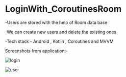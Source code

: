 # LoginWith_CoroutinesRoom
-Users are stored with the help of Room data base

-We can create new users and delete the existing ones

-Tech stack - Android , Kotlin , Coroutines and MVVM 


Screenshots from application:-

![login](https://user-images.githubusercontent.com/62211734/211800092-39328adc-3a02-4cef-bedf-ddff1f46a9ba.jpeg)


![user](https://user-images.githubusercontent.com/62211734/211800080-d0dcde23-87d3-4f49-a8ad-d3c217f7bf65.jpeg)
